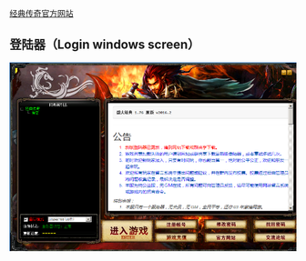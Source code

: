 [经典传奇官方网站](http://legend180.com" "经典传奇1.76")

## 登陆器（Login windows screen）
![登陆器](/images/LoginScreen.PNG)
